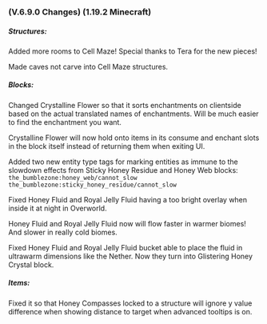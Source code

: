### **(V.6.9.0 Changes) (1.19.2 Minecraft)**

##### Structures:
Added more rooms to Cell Maze! Special thanks to Tera for the new pieces!

Made caves not carve into Cell Maze structures.

##### Blocks:
Changed Crystalline Flower so that it sorts enchantments on clientside based on the actual translated names of enchantments.
 Will be much easier to find the enchantment you want.

Crystalline Flower will now hold onto items in its consume and enchant slots in the block itself instead of returning them when exiting UI.

Added two new entity type tags for marking entities as immune to the slowdown effects from Sticky Honey Residue and Honey Web blocks:
 `the_bumblezone:honey_web/cannot_slow`
 `the_bumblezone:sticky_honey_residue/cannot_slow`

Fixed Honey Fluid and Royal Jelly Fluid having a too bright overlay when inside it at night in Overworld.

Honey Fluid and Royal Jelly Fluid now will flow faster in warmer biomes! And slower in really cold biomes.

Fixed Honey Fluid and Royal Jelly Fluid bucket able to place the fluid in ultrawarm dimensions like the Nether. Now they turn into Glistering Honey Crystal block.

##### Items:
Fixed it so that Honey Compasses locked to a structure will ignore y value difference when showing distance to target when advanced tooltips is on.
